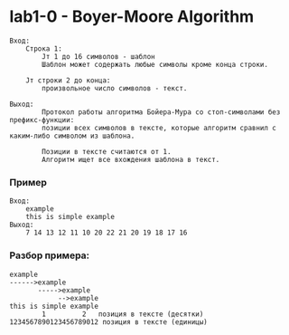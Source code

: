 # lab1-0 - Boyer-Moore Algorithm
    Вход:
        Cтрока 1:
            Jт 1 до 16 символов - шаблон
            Шаблон может содержать любые символы кроме конца строки.

        Jт строки 2 до конца:
            произвольное число символов - текст.

    Выход:
            Протокол работы алгоритма Бойера-Мура со стоп-символами без префикс-функции:
            позиции всех символов в тексте, которые алгоритм сравнил с каким-либо символом из шаблона.

            Позиции в тексте считаются от 1.
            Алгоритм ищет все вхождения шаблона в текст.
### Пример
    Вход:
        example
        this is simple example
    Выход:
        7 14 13 12 11 10 20 22 21 20 19 18 17 16

### Разбор примера:
    example
    ------>example
           ----->example
                -->example
    this is simple example
            1         2   позиция в тексте (десятки)
    1234567890123456789012 позиция в тексте (единицы)
